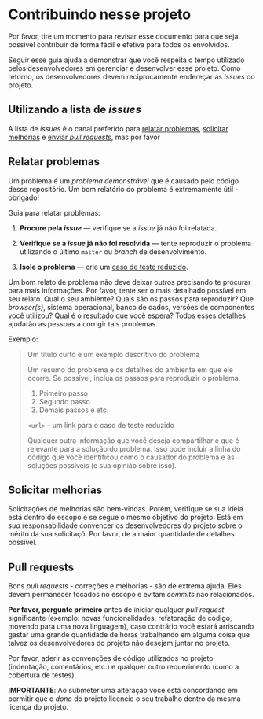 # Contribuindo nesse projeto

Por favor, tire um momento para revisar esse documento para que seja possível contribuir de forma fácil e efetiva para todos os envolvidos.

Seguir esse guia ajuda a demonstrar que você respeita o tempo utilizado pelos desenvolvedores em gerenciar e desenvolver esse projeto. Como retorno, os desenvolvedores devem reciprocamente endereçar as _issues_ do projeto.

## Utilizando a lista de _issues_

A lista de _issues_ é o canal preferido para [relatar problemas](#relatar-problemas), [solicitar melhorias](#feature-requests) e [enviar _pull requests_](#pull-requests), mas por favor 

## Relatar problemas

Um problema é um _problema demonstrável_ que é causado pelo código desse repositório. Um bom relatório do problema é extremamente útil - obrigado!

Guia para relatar problemas:

1. **Procure pela _issue_** &mdash; verifique se a _issue_ já não foi relatada.

2. **Verifique se a _issue_ já não foi resolvida** &mdash; tente reproduzir o problema utilizando o último `master` ou _branch_ de desenvolvimento.

3. **Isole o problema** &mdash; crie um [caso de teste reduzido](http://css-tricks.com/reduced-test-cases/).

Um bom relato de problema não deve deixar outros precisando te procurar para mais informações. Por favor, tente ser o mais detalhado possível em seu relato. Qual o seu ambiente? Quais são os passos para reproduzir? Que _browser(s)_, sistema operacional, banco de dados, versões de componentes você utilizou? Qual é o resultado que você espera? Todos esses detalhes ajudarão as pessoas a corrigir tais problemas.

Exemplo:

> Um título curto e um exemplo descritivo do problema
>
> Um resumo do problema e os detalhes do ambiente em que ele ocorre. Se possível, inclua os passos para reproduzir o problema.
>
> 1. Primeiro passo
> 2. Segundo passo
> 3. Demais passos e etc.
>
> `<url>` - um link para o caso de teste reduzido
>
> Qualquer outra informação que você deseja compartilhar e que é relevante para a solução do problema. Isso pode incluir a linha do código que você identificou como o causador do problema e as soluções possíveis (e sua opinião sobre isso).

## Solicitar melhorias

Solicitações de melhorias são bem-vindas. Porém, verifique se sua ideia está dentro do escopo e se segue o mesmo objetivo do projeto. Está em *sua* responsabilidade convencer os desenvolvedores do projeto sobre o mérito da sua solicitaçõ. Por favor, de a maior quantidade de detalhes possível.

## Pull requests

Bons _pull requests_ - correções e melhorias - são de extrema ajuda. Eles devem permanecer focados no escopo e evitam _commits_ não relacionados.

**Por favor, pergunte primeiro** antes de iniciar qualquer _pull request_ significante (exemplo: novas funcionalidades, refatoração de código, movendo para uma nova linguagem), caso contrário você estará arriscando gastar uma grande quantidade de horas trabalhando em alguma coisa que talvez os desenvolvedores do projeto não desejam juntar no projeto.

Por favor, aderir as convenções de código utilizados no projeto (indentação, comentários, etc.) e qualquer outro requerimento (como a cobertura de testes).

**IMPORTANTE**: Ao submeter uma alteração você está concordando em permitir que o _dono_ do projeto licencie o seu trabalho dentro da mesma licença do projeto.
